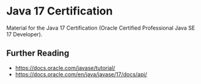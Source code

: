 # Java 17 Certification

Material for the Java 17 Certification (Oracle Certified Professional Java SE 17 Developer).

## Further Reading
- https://docs.oracle.com/javase/tutorial/
- https://docs.oracle.com/en/java/javase/17/docs/api/
